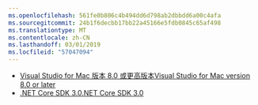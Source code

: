 ```yaml
---
ms.openlocfilehash: 561fe0b806c4b494dd6d798ab2dbbdd6a00c4afa
ms.sourcegitcommit: 24b1f6decbb17bb22a45166e5fdb0845c65af498
ms.translationtype: MT
ms.contentlocale: zh-CN
ms.lasthandoff: 03/01/2019
ms.locfileid: "57047094"
---
```

* [<span data-ttu-id="51768-101">Visual Studio for Mac 版本 8.0 或更高版本</span><span class="sxs-lookup"><span data-stu-id="51768-101">Visual Studio for Mac version 8.0 or later</span></span>](https://visualstudio.microsoft.com/vs/mac/)
* [<span data-ttu-id="51768-102">.NET Core SDK 3.0</span><span class="sxs-lookup"><span data-stu-id="51768-102">.NET Core SDK 3.0</span></span>](https://dotnet.microsoft.com/download/dotnet-core/3.0)
